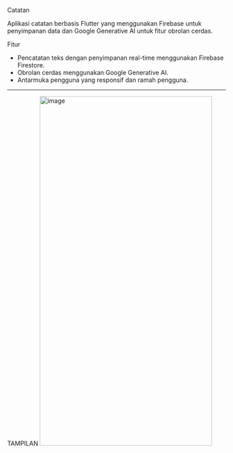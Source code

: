 Catatan

Aplikasi catatan berbasis Flutter yang menggunakan Firebase untuk penyimpanan data dan Google Generative AI untuk fitur obrolan cerdas.

Fitur

- Pencatatan teks dengan penyimpanan real-time menggunakan Firebase Firestore.
- Obrolan cerdas menggunakan Google Generative AI.
- Antarmuka pengguna yang responsif dan ramah pengguna.

---
TAMPILAN
<img width="397" height="805" alt="image" src="https://github.com/user-attachments/assets/447b7367-498f-4851-88e0-6829d0f46d6c" />
